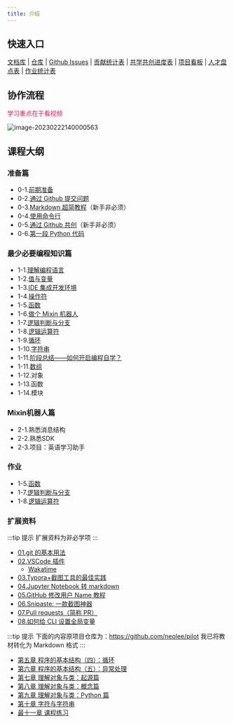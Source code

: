 ```yaml
---
title: 介绍
---
```


## 快速入口

[文档库](https://coding-newbies-group.github.io/programming-co_creation-docs/docs/intro/) | [仓库](https://github.com/coding-newbies-group/programming-co_creation-docs) | [Github Issues](https://github.com/coding-newbies-group/programming-co_creation-docs/issues) | [贡献统计表](https://docs.qq.com/sheet/DYmdOeXZCUUlIaWhS?tab=BB08J2) | [共学共创进度表](https://docs.qq.com/sheet/DYkdIT0hKbW1tWmhE?tab=BB08J2) | [项目看板](https://github.com/orgs/coding-newbies-group/projects/1) | [人才盘点表](https://docs.qq.com/sheet/DYlhBdkJwQ3lWY1hv?tab=BB08J2) | [作业统计表](https://docs.qq.com/sheet/DYm9pRkhPa0NTRVpk?tab=BB08J2)

## 协作流程

<font color="E71853">学习重点在于看视频</font>

![image-20230222140000563](intro.assets/image-20230222140000563.png)

## 课程大纲

### 准备篇

- 0-1.[前期准备](./p0/p0-1-prep.md)
- 0-2.[通过 Github 提交问题](./p0/p0-2-issues.md)
- 0-3.[Markdown 超简教程](./p0/p0-3-markdown.md)（新手非必须）
- 0-4.[使用命令行](./p0/p0-4-cli.md)
- 0-5.[通过 Github 共创](./p0/p0-5-collaborate.md)（新手非必须）
- 0-6.[第一段 Python 代码](./p0/p0-6-python.md)

### 最少必要编程知识篇

- 1-1.[理解编程语言](./p1/p1-1-repl.md)
- 1-2.[值与变量](./p1/p1-2-values-variables.md)
- 1-3.[IDE 集成开发环境](./p1/p1-3-ide.md)
- 1-4.[操作符](./p1/p1-4-operators.md)
- 1-5.[函数](./p1/p1-5-functions.md)
- 1-6.[做个 Mixin 机器人](./p1/p1-6-mixin-bot.md)
- 1-7.[逻辑判断与分支](./p1/p1-7-if.md)
- 1-8.[逻辑运算符](./p1/p1-8-logical.md)
- 1-9.[循环](./p1/p1-9-loop.md)
- 1-10.[字符串](./p1/p1-10-string.md)
- 1-11.[阶段总结——如何开启编程自学？](./p1/p1-11-how-to-start-programming-self-study.md)
- 1-11.[数组](./p1/p1-12-array.md)
- 1-12.对象
- 1-13.函数
- 1-14.模块

### Mixin机器人篇

- 2-1.熟悉消息结构
- 2-2.熟悉SDK
- 2-3.项目：英语学习助手

### 作业

- 1-5.[函数](./homework/1-5.md)
- 1-7.[逻辑判断与分支](./homework/1-7.md)
- 1-8.[逻辑运算符](./homework/1-8.md)

### 扩展资料

:::tip 提示
扩展资料为非必学项
:::

- [01.git 的基本用法](./extend/01.git-basic.md)
- [02.VSCode 插件](./extend/02.vscode-extentions.md)
  - [Wakatime](./extend/02.vscode-extentions.md#wakatime)
- [03.Typora+截图工具的最佳实践](./extend/03.typora-screenshot.md)
- [04.Jupyter Notebook 转 markdown](./extend/04.ipynb-to-md.md)
- [05.GitHub 修改用户 Name 教程](./extend/05.github-edit-name.md)
- [06.Snipaste: 一款截图神器](./extend/06.snipaste.md)
- [07.Pull requests（简称 PR）](./extend/07.pull-request.md)
- [08.如何给 CLI 设置全局变量](./extend/08.set-environment-variable-in-CLI.md)

:::tip 提示
下面的内容原项目仓库为：https://github.com/neolee/pilot
我已将教材转化为 Markdown 格式
:::

- [第五章 程序的基本结构（四）：循环](./pilot/p1-5-structure-4.md)
- [第六章 程序的基本结构（五）：异常处理](./pilot/p1-6-structure-5.md)
- [第七章 理解对象与类：起源篇](./pilot/p1-7-oo-1.md)
- [第八章 理解对象与类：概念篇](./pilot/p1-8-oo-2.md)
- [第九章 理解对象与类：Python 篇](./pilot/p1-9-oo-3.md)
- [第十章 字符与字符串](./pilot/p1-a-string.md)
- [最十一章 课程练习](./pilot/p1-b-final.md)
